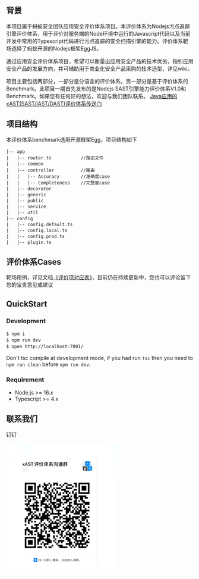 ## 背景
本项目属于蚂蚁安全团队应用安全评价体系项目。本评价体系为Nodejs污点追踪引擎评价体系，用于评价对服务端的Node环境中运行的Javascript代码以及当前开发中常用的Typescript代码进行污点追踪的安全扫描引擎的能力。评价体系靶场选择了蚂蚁开源的Nodejs框架EggJS。

通过应用安全评价体系项目，希望可以衡量出应用安全产品的技术优劣，指引应用安全产品的发展方向，并可辅助用于商业化安全产品采购的技术选型，详见wiki。

项目主要包括两部分，一部分是分语言的评价体系，另一部分是基于评价体系的Benchmark。此项目一期首先发布的是Nodejs SAST引擎能力评价体系V1.0和Benchmark。如果您有任何好的想法，欢迎与我们团队联系。
[Java应用的xAST(SAST/IAST/DAST)评价体系传送门](https://github.com/alipay/ant-application-security-testing-benchmark)

## 项目结构
本评价体系benchmark选用开源框架Egg，项目结构如下

    |-- app
    |   |-- router.ts           //路由文件
    |   |-- common
    |   |-- controller          //路由
    |   |   |-- Accuracy        //准确度case
    |   |   |-- Completeness    //完整度case
    |   |-- decorator
    |   |-- generic
    |   |-- public
    |   |-- service
    |   |-- util
    |-- config
    |   |-- config.default.ts
    |   |-- config.local.ts
    |   |-- config.prod.ts
    |   |-- plugin.ts


## 评价体系Cases
靶场用例，详见文档[《评价项对应表》](https://github.com/alipay/ant-application-security-testing-benchmark-nodejs/wiki/case%E5%AF%B9%E5%BA%94%E8%A1%A8)，目前仍在持续更新中，您也可以评论留下您的宝贵意见或建议

## QuickStart

### Development

```bash
$ npm i
$ npm run dev
$ open http://localhost:7001/
```

Don't tsc compile at development mode, if you had run `tsc` then you need to `npm run clean` before `npm run dev`.

### Requirement

- Node.js >= 16.x
- Typescript >= 4.x


## 联系我们
钉钉

![扫码加入钉钉群](./floder-img/a.png)

